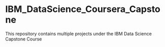 # IBM_DataScience_Coursera_Capstone
This repository contains multiple projects under the IBM Data Science Capstone Course
